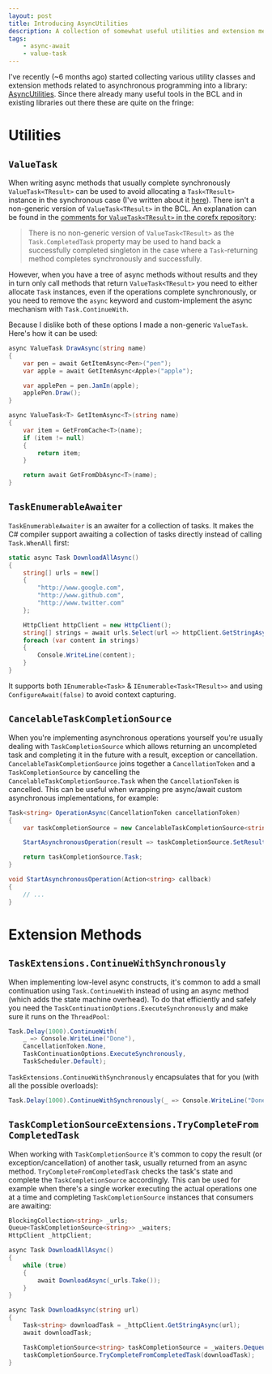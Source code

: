 ```yaml
---
layout: post
title: Introducing AsyncUtilities
description: A collection of somewhat useful utilities and extension methods for async programming
tags:
    - async-await
    - value-task
---
```


I've recently (~6 months ago) started collecting various utility classes and extension methods related to asynchronous programming into a library: [AsyncUtilities](https://github.com/i3arnon/AsyncUtilities). Since there already many useful tools in the BCL and in existing libraries out there these are quite on the fringe:

# Utilities

## `ValueTask`

When writing async methods that usually complete synchronously `ValueTask<TResult>` can be used to avoid allocating a `Task<TResult>` instance in the synchronous case (I've written about it [here](http://blog.i3arnon.com/2015/11/30/valuetask/)). There isn't a non-generic version of `ValueTask<TResult>` in the BCL. An explanation can be found in the [comments for `ValueTask<TResult>` in the corefx repository](https://github.com/dotnet/corefx/blob/master/src/System.Threading.Tasks.Extensions/src/System/Threading/Tasks/ValueTask.cs#L46):

> There is no non-generic version of `ValueTask<TResult>` as the `Task.CompletedTask` property may be used to hand back a successfully completed singleton in the case where a `Task`-returning method completes synchronously and successfully.

However, when you have a tree of async methods without results and they in turn only call methods that return `ValueTask<TResult>` you need to either allocate `Task` instances, even if the operations complete synchronously, or you need to remove the `async` keyword and custom-implement the async mechanism with `Task.ContinueWith`.

Because I dislike both of these options I made a non-generic `ValueTask`. Here's how it can be used:

```csharp
async ValueTask DrawAsync(string name)
{
    var pen = await GetItemAsync<Pen>("pen");
    var apple = await GetItemAsync<Apple>("apple");

    var applePen = pen.JamIn(apple);
    applePen.Draw();
}

async ValueTask<T> GetItemAsync<T>(string name)
{
    var item = GetFromCache<T>(name);
    if (item != null)
    {
        return item;
    }

    return await GetFromDbAsync<T>(name);
}
```

## `TaskEnumerableAwaiter`

`TaskEnumerableAwaiter` is an awaiter for a collection of tasks. It makes the C# compiler support awaiting a collection of tasks directly instead of calling `Task.WhenAll` first:

```csharp
static async Task DownloadAllAsync()
{
    string[] urls = new[]
    {
        "http://www.google.com",
        "http://www.github.com",
        "http://www.twitter.com"
    };

    HttpClient httpClient = new HttpClient();
    string[] strings = await urls.Select(url => httpClient.GetStringAsync(url));
    foreach (var content in strings)
    {
        Console.WriteLine(content);
    }
}
```

It supports both `IEnumerable<Task>` & `IEnumerable<Task<TResult>>` and using `ConfigureAwait(false)` to avoid context capturing.

## `CancelableTaskCompletionSource`

When you're implementing asynchronous operations yourself you're usually dealing with `TaskCompletionSource` which allows returning an uncompleted task and completing it in the future with a result, exception or cancellation. `CancelableTaskCompletionSource` joins together a `CancellationToken` and a `TaskCompletionSource` by cancelling the `CancelableTaskCompletionSource.Task` when the `CancellationToken` is cancelled. This can be useful when wrapping pre async/await custom asynchronous implementations, for example:

```csharp
Task<string> OperationAsync(CancellationToken cancellationToken)
{
    var taskCompletionSource = new CancelableTaskCompletionSource<string>(cancellationToken);

    StartAsynchronousOperation(result => taskCompletionSource.SetResult(result));

    return taskCompletionSource.Task;
}

void StartAsynchronousOperation(Action<string> callback)
{
    // ...
}
```

# Extension Methods

## `TaskExtensions.ContinueWithSynchronously`

When implementing low-level async constructs, it's common to add a small continuation using `Task.ContinueWith` instead of using an async method (which adds the state machine overhead). To do that efficiently and safely you need the `TaskContinuationOptions.ExecuteSynchronously` and make sure it runs on the `ThreadPool`:

```csharp
Task.Delay(1000).ContinueWith(
    _ => Console.WriteLine("Done"),
    CancellationToken.None,
    TaskContinuationOptions.ExecuteSynchronously,
    TaskScheduler.Default);
```

`TaskExtensions.ContinueWithSynchronously` encapsulates that for you (with all the possible overloads):

```csharp
Task.Delay(1000).ContinueWithSynchronously(_ => Console.WriteLine("Done"));
```

## `TaskCompletionSourceExtensions.TryCompleteFromCompletedTask`

When working with `TaskCompletionSource` it's common to copy the result (or exception/cancellation) of another task, usually returned from an async method. `TryCompleteFromCompletedTask` checks the task's state and complete the `TaskCompletionSource` accordingly. This can be used for example when there's a single worker executing the actual operations one at a time and completing `TaskCompletionSource` instances that consumers are awaiting:

```csharp
BlockingCollection<string> _urls;
Queue<TaskCompletionSource<string>> _waiters;
HttpClient _httpClient;

async Task DownloadAllAsync()
{
    while (true)
    {
        await DownloadAsync(_urls.Take());
    }
}

async Task DownloadAsync(string url)
{
    Task<string> downloadTask = _httpClient.GetStringAsync(url);
    await downloadTask;

    TaskCompletionSource<string> taskCompletionSource = _waiters.Dequeue();
    taskCompletionSource.TryCompleteFromCompletedTask(downloadTask);
}
```